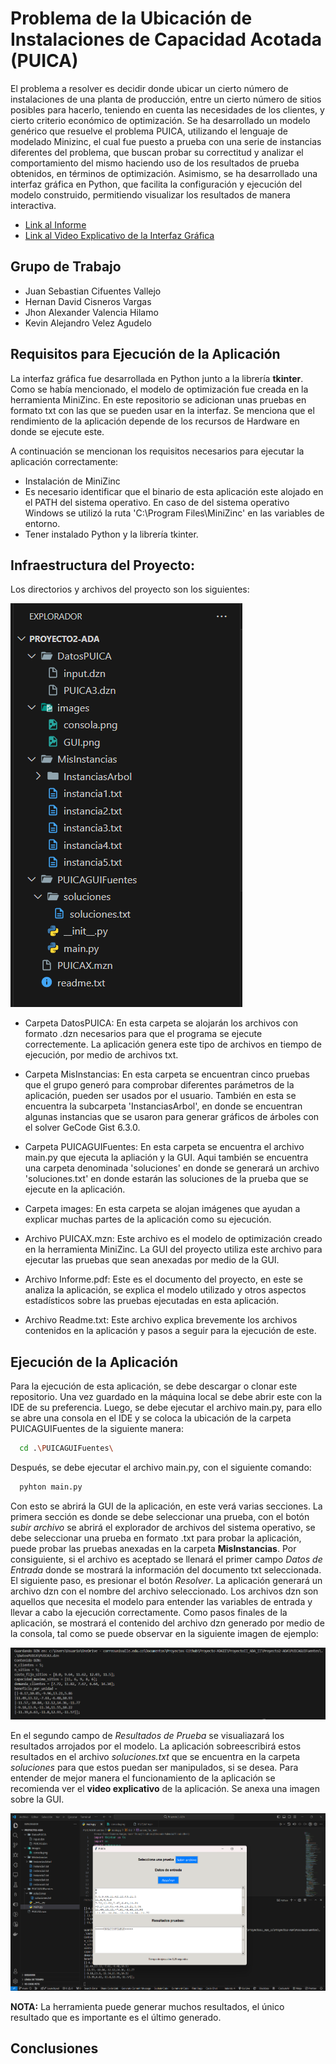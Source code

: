 
# Problema de la Ubicación de Instalaciones de Capacidad Acotada (PUICA)

El problema a resolver es decidir donde ubicar un cierto
número de instalaciones de una planta de producción, entre un cierto número de sitios posibles para hacerlo, teniendo en cuenta las necesidades de los clientes, y cierto criterio económico de optimización. Se ha desarrollado un modelo genérico que resuelve el problema PUICA, utilizando el lenguaje de modelado Minizinc, el cual fue puesto a prueba con una serie de instancias diferentes del problema, que buscan probar su correctitud y analizar el comportamiento del mismo haciendo uso de los resultados de prueba obtenidos, en términos de optimización. Asimismo, se ha desarrollado una interfaz gráfica en Python, que facilita la configuración y ejecución del modelo construido, permitiendo visualizar los resultados de manera interactiva.

- [Link al Informe](https://docs.google.com/document/d/1-jwHge9unAaSDajX8AVxS8L4MJ2nIoe4YHUquVh-0qA/edit?usp=sharing)
- [Link al Video Explicativo de la Interfaz Gráfica]()


## Grupo de Trabajo

- Juan Sebastian Cifuentes Vallejo
- Hernan David Cisneros Vargas
- Jhon Alexander Valencia Hilamo
- Kevin Alejandro Velez Agudelo


## Requisitos para Ejecución de la Aplicación

La interfaz gráfica fue desarrollada en Python junto a la librería **tkinter**. Como se había mencionado, el modelo de optimización fue creada en la herramienta MiniZinc. En este repositorio se adicionan unas pruebas en formato txt con las que se pueden usar en la interfaz. Se menciona que el rendimiento de la aplicación depende de los recursos de Hardware en donde se ejecute este. 

A continuación se mencionan los requisitos necesarios para ejecutar la aplicación correctamente:

- Instalación de MiniZinc
- Es necesario identificar que el binario de esta aplicación este alojado en el PATH del sistema operativo. En caso de del sistema operativo Windows se utilizó la ruta 'C:\Program Files\MiniZinc' en las variables de entorno.
- Tener instalado Python y la librería tkinter.


Infraestructura del Proyecto:
-

Los directorios y archivos del proyecto son los siguientes: 

![Directorio](images/directorio.png)

- Carpeta DatosPUICA: En esta carpeta se alojarán los archivos con formato .dzn necesarios para que el programa se ejecute correctemente. La aplicación genera este tipo de archivos en tiempo de ejecución, por medio de archivos txt. 

- Carpeta MisInstancias: En esta carpeta se encuentran cinco pruebas que el grupo generó para comprobar diferentes parámetros de la aplicación, pueden ser usados por el usuario. También en esta se encuentra la subcarpeta 'InstanciasArbol', en donde se encuentran algunas instancias que se usaron para generar gráficos de árboles con el solver GeCode Gist 6.3.0.

- Carpeta PUICAGUIFuentes: En esta carpeta se encuentra el archivo main.py que ejecuta la apliación y la GUI. Aqui también se encuentra una carpeta denominada 'soluciones' en donde se generará un archivo 'soluciones.txt' en donde estarán las soluciones de la prueba que se ejecute en la aplicación.

- Carpeta images: En esta carpeta se alojan imágenes que ayudan a explicar muchas partes de la aplicación como su ejecución.

- Archivo PUICAX.mzn: Este archivo es el modelo de optimización creado en la herramienta MiniZinc. La GUI del proyecto utiliza este archivo para ejecutar las pruebas que sean anexadas por medio de la GUI.

- Archivo Informe.pdf: Este es el documento del proyecto, en este se analiza la aplicación, se explica el modelo utilizado y otros aspectos estadísticos sobre las pruebas ejecutadas en esta aplicación.

- Archivo Readme.txt: Este archivo explica brevemente los archivos contenidos en la aplicación y pasos a seguir para la ejecución de este.  

## Ejecución de la Aplicación

Para la ejecución de esta aplicación, se debe descargar o clonar este repositorio. Una vez guardado en la máquina local se debe abrir este con la IDE de su preferencia. Luego, se debe ejecutar el archivo main.py, para ello se abre una consola en el IDE y se coloca la ubicación de la carpeta PUICAGUIFuentes de la siguiente manera: 

```bash
  cd .\PUICAGUIFuentes\
```

Después, se debe ejecutar el archivo main.py, con el siguiente comando:

```bash
  pyhton main.py
```

Con esto se abrirá la GUI de la aplicación, en este verá varias secciones. La primera sección es donde se debe seleccionar una prueba, con el botón *subir archivo* se abrirá el explorador de archivos del sistema operativo, se debe seleccionar una prueba en formato .txt para probar la aplicación, puede probar las pruebas anexadas en la carpeta **MisInstancias**. Por consiguiente, si el archivo es aceptado se llenará el primer campo *Datos de Entrada* donde se mostrará la información del documento txt seleccionada. El siguiente paso, es presionar el botón *Resolver*. La aplicación generará un archivo dzn con el nombre del archivo seleccionado. Los archivos dzn son aquellos que necesita el modelo para entender las variables de entrada y llevar a cabo la ejecución correctamente. Como pasos finales de la aplicación, se mostrará el contenido del archivo dzn generado por medio de la consola, tal como se puede observar en la siguiente imagen de ejemplo:

![Imagen de Ejemplo 1](images/consola.png)

En el segundo campo de *Resultados de Prueba* se visualiazará los resultados arrojados por el modelo. La aplicación sobreescribirá estos resultados en el archivo *soluciones.txt* que se encuentra en la carpeta *soluciones* para que estos puedan ser manipulados, si se desea. Para entender de mejor manera el funcionamiento de la aplicación se recomienda ver el **video explicativo** de la aplicación. Se anexa una imagen sobre la GUI.

![Imagen de Ejemplo 2](images/GUI.png)

**NOTA:** La herramienta puede generar muchos resultados, el único resultado que es importante es el último generado.  


## Conclusiones

